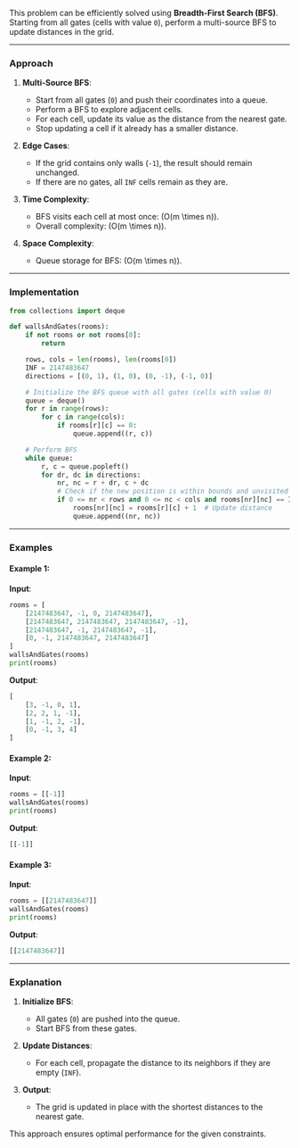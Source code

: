This problem can be efficiently solved using **Breadth-First Search (BFS)**. Starting from all gates (cells with value `0`), perform a multi-source BFS to update distances in the grid.

---

### **Approach**
1. **Multi-Source BFS**:
   - Start from all gates (`0`) and push their coordinates into a queue.
   - Perform a BFS to explore adjacent cells.
   - For each cell, update its value as the distance from the nearest gate.
   - Stop updating a cell if it already has a smaller distance.

2. **Edge Cases**:
   - If the grid contains only walls (`-1`), the result should remain unchanged.
   - If there are no gates, all `INF` cells remain as they are.

3. **Time Complexity**:
   - BFS visits each cell at most once: \(O(m \times n)\).
   - Overall complexity: \(O(m \times n)\).

4. **Space Complexity**:
   - Queue storage for BFS: \(O(m \times n)\).

---

### **Implementation**

```python
from collections import deque

def wallsAndGates(rooms):
    if not rooms or not rooms[0]:
        return

    rows, cols = len(rooms), len(rooms[0])
    INF = 2147483647
    directions = [(0, 1), (1, 0), (0, -1), (-1, 0)]

    # Initialize the BFS queue with all gates (cells with value 0)
    queue = deque()
    for r in range(rows):
        for c in range(cols):
            if rooms[r][c] == 0:
                queue.append((r, c))

    # Perform BFS
    while queue:
        r, c = queue.popleft()
        for dr, dc in directions:
            nr, nc = r + dr, c + dc
            # Check if the new position is within bounds and unvisited
            if 0 <= nr < rows and 0 <= nc < cols and rooms[nr][nc] == INF:
                rooms[nr][nc] = rooms[r][c] + 1  # Update distance
                queue.append((nr, nc))
```

---

### **Examples**

#### Example 1:
**Input**:
```python
rooms = [
    [2147483647, -1, 0, 2147483647],
    [2147483647, 2147483647, 2147483647, -1],
    [2147483647, -1, 2147483647, -1],
    [0, -1, 2147483647, 2147483647]
]
wallsAndGates(rooms)
print(rooms)
```

**Output**:
```python
[
    [3, -1, 0, 1],
    [2, 2, 1, -1],
    [1, -1, 2, -1],
    [0, -1, 3, 4]
]
```

#### Example 2:
**Input**:
```python
rooms = [[-1]]
wallsAndGates(rooms)
print(rooms)
```

**Output**:
```python
[[-1]]
```

#### Example 3:
**Input**:
```python
rooms = [[2147483647]]
wallsAndGates(rooms)
print(rooms)
```

**Output**:
```python
[[2147483647]]
```

---

### **Explanation**

1. **Initialize BFS**:
   - All gates (`0`) are pushed into the queue.
   - Start BFS from these gates.

2. **Update Distances**:
   - For each cell, propagate the distance to its neighbors if they are empty (`INF`).

3. **Output**:
   - The grid is updated in place with the shortest distances to the nearest gate.

This approach ensures optimal performance for the given constraints.
